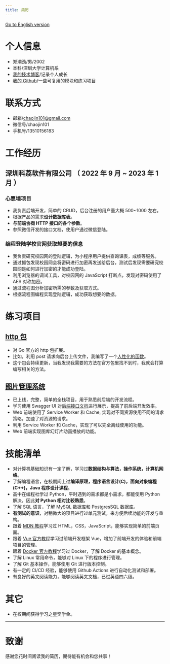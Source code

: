 ```yaml
---
title: 简历
---
```


[Go to English version](https://chaojin101.github.io/posts/Resume-english/)

# 个人信息

- 郑潮劲/男/2002
- 本科/深圳大学计算机系
- [我的技术博客](https://chaojin101.github.io)/记录个人成长
- [我的 Github](https://github.com/chaojin101)/一些可复用的模块和练习项目

# 联系方式

- 邮箱/chaojin101@gmail.com
- 微信号/chaojin101
- 手机号/13510156183

# 工作经历

## 深圳科荔软件有限公司 （ 2022 年 9 月 ~ 2023 年 1 月 ）

### 心愿墙项目

- 我负责后端开发，简单的 CRUD，后台注册的用户量大概 500~1000 左右。
- 根据产品的需求**设计数据库表**。
- **与前端协商 HTTP 接口的各个参数**。
- 参照微信开发的接口文档，使用户通过微信登陆。

### 编程登陆学校官网获取想要的信息

- 我负责研究校园网的登陆逻辑，为小程序用户提供查询课表，成绩等服务。
- 通过抓包发现校园网会将密码进行加密再发送给后台，测试后发现需要研究校园网是如何进行加密的才能成功登陆。
- 利用浏览器的调试工具，对校园网的 JavaScript 打断点，发现对密码使用了 AES 对称加密。
- 通过流程图分析加密所需的参数及获取方式。
- 根据流程图编程实现登陆逻辑，成功获取想要的数据。

# 练习项目

## [http 包](https://github.com/chaojin101/http)

- 对 Go 官方的 http 包扩展。
- 比如，利用 post 请求向后台上传文件，我编写了一个[人性化的函数](https://github.com/chaojin101/http#httppostmultipart)。
- 这个包会持续更新，当我发现我需要的方法在官方包里找不到时，我就会打算编写相关的方法。

## [图片管理系统](https://gallery.179324.xyz/gallery)

- 已上线，完整，简单的全栈项目，用于熟悉前后端的开发流程。
- 学习使用 Swagger UI 对[后端接口文档](https://api.gallery.179324.xyz/docs)进行展示，提高了前后端开发效率。
- Web 前端使用了 Service Worker 和 Cache, 实现对不同资源使用不同的请求策略，加速了对资源的请求。
- 利用 Service Worker 和 Cache，实现了可以完全离线使用的功能。
- Web 前端实现图库幻灯片动画播放的功能。

# 技能清单

- 对计算机基础知识有一定了解，学习过**数据结构与算法，操作系统，计算机网络**。
- 了解编程语言，在校期间上过**编译原理，程序语言设计(C)，面向对象编程(C++)，Java 程序设计课程**。
- 高中在编程社学过 Python，平时遇到的需求都是小需求，都能使用 Python 解决，因此**对 Python 相对比较熟悉**。
- 了解 SQL 语言，了解 MySQL 数据库和 PostgresSQL 数据库。
- **有测试的意识**，对稍微大的项目进行过单元测试，来方便后续功能的开发与重构。
- 跟着 [MDN 教程](https://developer.mozilla.org/en-US/docs/Learn)学习过 HTML，CSS，JavaScript，能够实现简单的前端页面。
- 跟着 [Vue 官方教程](https://vuejs.org/guide/introduction.html)学习过前端开发框架 Vue，增加了前端开发的体验和前端项目的管理。
- 跟着 [Docker 官方教程](https://docs.docker.com/get-started/)学习过 Docker，了解 Docker 的基本概念。
- 了解 Linux 常用命令，能够对 Linux 下的程序进行管理。
- 了解 Git 基本操作，能够使用 Git 进行版本控制。
- 有一定的 CI/CD 经验，能够使用 Github Actions 进行自动化测试和部署。
- 有良好的英文阅读能力，能够阅读英文文档，已过英语四六级。

# 其它

- 在校期间获得学习之星奖学金。

---

# 致谢

感谢您花时间阅读我的简历，期待能有机会和您共事！
